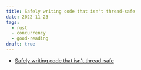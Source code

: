 ```yaml
---
title: Safely writing code that isn't thread-safe
date: 2022-11-23
tags:
  - rust
  - concurrency
  - good-reading
draft: true
---
```


- [Safely writing code that isn't thread-safe](https://cliffle.com/blog/not-thread-safe/)
